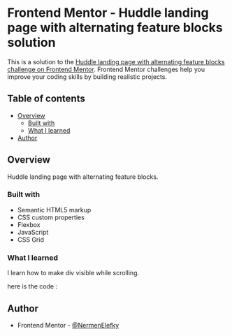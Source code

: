 # Frontend Mentor - Huddle landing page with alternating feature blocks solution

This is a solution to the [Huddle landing page with alternating feature blocks challenge on Frontend Mentor](https://www.frontendmentor.io/challenges/huddle-landing-page-with-alternating-feature-blocks-5ca5f5981e82137ec91a5100). Frontend Mentor challenges help you improve your coding skills by building realistic projects. 

## Table of contents

- [Overview](#overview)
  - [Built with](#built-with)
  - [What I learned](#what-i-learned)
- [Author](#author)


## Overview
Huddle landing page with alternating feature blocks.

### Built with

- Semantic HTML5 markup
- CSS custom properties
- Flexbox
- JavaScript
- CSS Grid

### What I learned

I learn how to make div visible while scrolling.

here is the code :
  <div><img src = "anything"></div>

  <!-- styles -->
  <style>
      div{
        position:fixed;
        width:400px;
        max-width:100%;
        transform:translateX(200%);
        transition:1s;
      }
  </style>

  <!-- JS -->
  <script>
    let d  =document.querySelector("div");
          window.onscroll = function (){
              if (window.scrollY >= d.offsetTop){
                  d.style.transform = "translateX(0%)";
              }
      }
  </script>


## Author
- Frontend Mentor - [@NermenElefky](https://www.frontendmentor.io/profile/NermenElefky)


